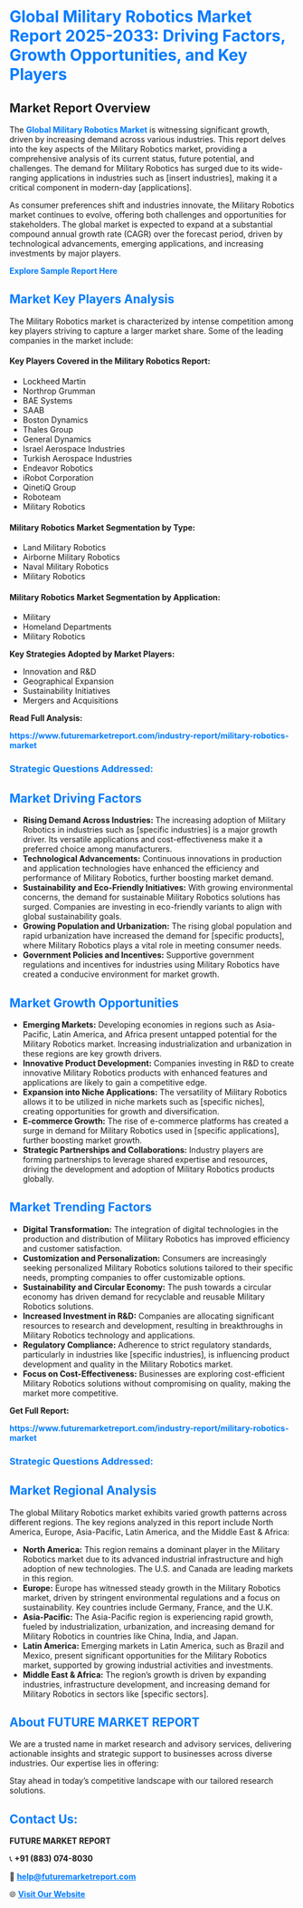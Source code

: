 <h1 style="color: #007BFF;">Global Military Robotics Market Report 2025-2033: Driving Factors, Growth Opportunities, and Key Players</h1>

<section id="overview">
<h2>Market Report Overview</h2>
<p>The <a href="https://www.futuremarketreport.com/industry-report/military-robotics-market" style="color: #007BFF; text-decoration: none;"><strong>Global Military Robotics Market</strong></a> is witnessing significant growth, driven by increasing demand across various industries. This report delves into the key aspects of the Military Robotics market, providing a comprehensive analysis of its current status, future potential, and challenges. The demand for Military Robotics has surged due to its wide-ranging applications in industries such as [insert industries], making it a critical component in modern-day [applications].</p>
<p>As consumer preferences shift and industries innovate, the Military Robotics market continues to evolve, offering both challenges and opportunities for stakeholders. The global market is expected to expand at a substantial compound annual growth rate (CAGR) over the forecast period, driven by technological advancements, emerging applications, and increasing investments by major players.</p>
</section>

<section id="overview">
<p><a href="https://www.futuremarketreport.com/request-sample/reportId=99812" style="color: #007BFF; text-decoration: none;"><strong>Explore Sample Report Here</strong></a></p>
</section>

<section id="key-players">
<h2 style="color: #007BFF;">Market Key Players Analysis</h2>
<p>The Military Robotics market is characterized by intense competition among key players striving to capture a larger market share. Some of the leading companies in the market include:</p>
<h4>Key Players Covered in the Military Robotics Report:</h4>
<ul><li>Lockheed Martin</li><li>Northrop Grumman</li><li>BAE Systems</li><li>SAAB</li><li>Boston Dynamics</li><li>Thales Group</li><li>General Dynamics</li><li>Israel Aerospace Industries</li><li>Turkish Aerospace Industries</li><li>Endeavor Robotics</li><li>iRobot Corporation</li><li>QinetiQ Group</li><li>Roboteam</li><li>Military Robotics</li></ul>
<h4>Military Robotics Market Segmentation by Type:</h4>
<ul><li>Land Military Robotics</li><li>Airborne Military Robotics</li><li>Naval Military Robotics</li><li>Military Robotics</li></ul>

<h4>Military Robotics Market Segmentation by Application:</h4>
<ul><li>Military</li><li>Homeland Departments</li><li>Military Robotics</li></ul>
<p><strong>Key Strategies Adopted by Market Players:</strong></p>
<ul>
<li>Innovation and R&D</li>
<li>Geographical Expansion</li>
<li>Sustainability Initiatives</li>
<li>Mergers and Acquisitions</li>
</ul>
</section>

<section>
<p><strong>Read Full Analysis: </strong></p><a href="https://www.futuremarketreport.com/industry-report/military-robotics-market" style="color: #007BFF; text-decoration: none;"><strong>https://www.futuremarketreport.com/industry-report/military-robotics-market</strong></a>
<h3 style="color: #007BFF;">Strategic Questions Addressed:</h3>
</section>

<section id="driving-factors">
<h2 style="color: #007BFF;">Market Driving Factors</h2>
<ul>
<li><strong>Rising Demand Across Industries:</strong> The increasing adoption of Military Robotics in industries such as [specific industries] is a major growth driver. Its versatile applications and cost-effectiveness make it a preferred choice among manufacturers.</li>
<li><strong>Technological Advancements:</strong> Continuous innovations in production and application technologies have enhanced the efficiency and performance of Military Robotics, further boosting market demand.</li>
<li><strong>Sustainability and Eco-Friendly Initiatives:</strong> With growing environmental concerns, the demand for sustainable Military Robotics solutions has surged. Companies are investing in eco-friendly variants to align with global sustainability goals.</li>
<li><strong>Growing Population and Urbanization:</strong> The rising global population and rapid urbanization have increased the demand for [specific products], where Military Robotics plays a vital role in meeting consumer needs.</li>
<li><strong>Government Policies and Incentives:</strong> Supportive government regulations and incentives for industries using Military Robotics have created a conducive environment for market growth.</li>
</ul>
</section>

<section id="growth-opportunities">
<h2 style="color: #007BFF;">Market Growth Opportunities</h2>
<ul>
<li><strong>Emerging Markets:</strong> Developing economies in regions such as Asia-Pacific, Latin America, and Africa present untapped potential for the Military Robotics market. Increasing industrialization and urbanization in these regions are key growth drivers.</li>
<li><strong>Innovative Product Development:</strong> Companies investing in R&D to create innovative Military Robotics products with enhanced features and applications are likely to gain a competitive edge.</li>
<li><strong>Expansion into Niche Applications:</strong> The versatility of Military Robotics allows it to be utilized in niche markets such as [specific niches], creating opportunities for growth and diversification.</li>
<li><strong>E-commerce Growth:</strong> The rise of e-commerce platforms has created a surge in demand for Military Robotics used in [specific applications], further boosting market growth.</li>
<li><strong>Strategic Partnerships and Collaborations:</strong> Industry players are forming partnerships to leverage shared expertise and resources, driving the development and adoption of Military Robotics products globally.</li>
</ul>
</section>

<section id="trending-factors">
<h2 style="color: #007BFF;">Market Trending Factors</h2>
<ul>
<li><strong>Digital Transformation:</strong> The integration of digital technologies in the production and distribution of Military Robotics has improved efficiency and customer satisfaction.</li>
<li><strong>Customization and Personalization:</strong> Consumers are increasingly seeking personalized Military Robotics solutions tailored to their specific needs, prompting companies to offer customizable options.</li>
<li><strong>Sustainability and Circular Economy:</strong> The push towards a circular economy has driven demand for recyclable and reusable Military Robotics solutions.</li>
<li><strong>Increased Investment in R&D:</strong> Companies are allocating significant resources to research and development, resulting in breakthroughs in Military Robotics technology and applications.</li>
<li><strong>Regulatory Compliance:</strong> Adherence to strict regulatory standards, particularly in industries like [specific industries], is influencing product development and quality in the Military Robotics market.</li>
<li><strong>Focus on Cost-Effectiveness:</strong> Businesses are exploring cost-efficient Military Robotics solutions without compromising on quality, making the market more competitive.</li>
</ul>
</section>

<section>
<p><strong>Get Full Report: </strong></p><a href="https://www.futuremarketreport.com/industry-report/military-robotics-market" style="color: #007BFF; text-decoration: none;"><strong>https://www.futuremarketreport.com/industry-report/military-robotics-market</strong></a>
<h3 style="color: #007BFF;">Strategic Questions Addressed:</h3>
</section>


<section id="regional-analysis">
<h2 style="color: #007BFF;">Market Regional Analysis</h2>
<p>The global Military Robotics market exhibits varied growth patterns across different regions. The key regions analyzed in this report include North America, Europe, Asia-Pacific, Latin America, and the Middle East & Africa:</p>
<ul>
<li><strong>North America:</strong> This region remains a dominant player in the Military Robotics market due to its advanced industrial infrastructure and high adoption of new technologies. The U.S. and Canada are leading markets in this region.</li>
<li><strong>Europe:</strong> Europe has witnessed steady growth in the Military Robotics market, driven by stringent environmental regulations and a focus on sustainability. Key countries include Germany, France, and the U.K.</li>
<li><strong>Asia-Pacific:</strong> The Asia-Pacific region is experiencing rapid growth, fueled by industrialization, urbanization, and increasing demand for Military Robotics in countries like China, India, and Japan.</li>
<li><strong>Latin America:</strong> Emerging markets in Latin America, such as Brazil and Mexico, present significant opportunities for the Military Robotics market, supported by growing industrial activities and investments.</li>
<li><strong>Middle East & Africa:</strong> The region’s growth is driven by expanding industries, infrastructure development, and increasing demand for Military Robotics in sectors like [specific sectors].</li>
</ul>
</section>

<footer>
<h2 style="color: #007BFF;">About FUTURE MARKET REPORT</h2>
<p>We are a trusted name in market research and advisory services, delivering actionable insights and strategic support to businesses across diverse industries. Our expertise lies in offering:</p>

<p>Stay ahead in today’s competitive landscape with our tailored research solutions.</p>

<h2 style="color: #007BFF;">Contact Us:</h2>
<p><strong>FUTURE MARKET REPORT</strong></p>
<p>📞 <strong>+91 (883) 074-8030</strong></p>
<p>📧 <strong><a href="mailto:help@futuremarketreport.com" style="color: #007BFF;">help@futuremarketreport.com</a></strong></p>
<p>🌐 <strong><a href="https://www.futuremarketreport.com/" style="color: #007BFF;">Visit Our Website</a></strong></p>
</footer>